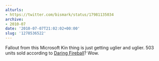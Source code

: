 ```yaml
---
alturls:
- https://twitter.com/bismark/status/17981135034
archive:
- 2010-07
date: '2010-07-07T21:02:02+00:00'
slug: '1278536522'
---
```


Fallout from this Microsoft Kin thing is just getting uglier and uglier.
503 units sold according to [Daring
Fireball](https://daringfireball.net/linked/2010/07/07/kin)? Wow.

